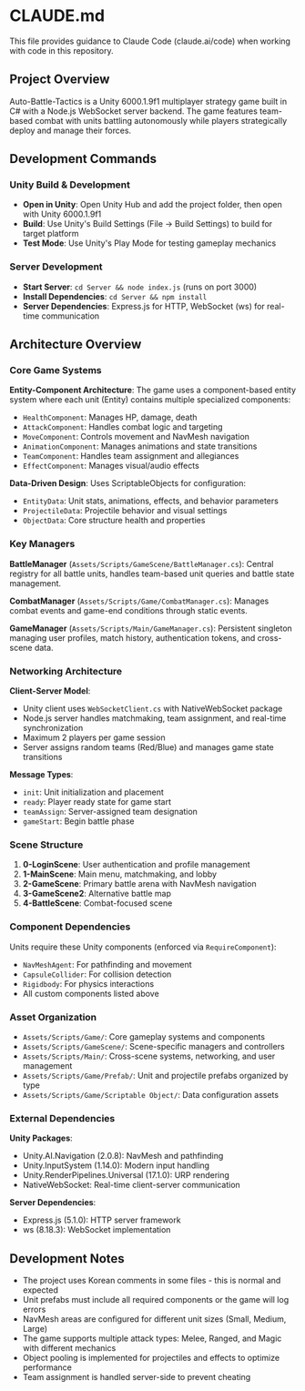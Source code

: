 # CLAUDE.md

This file provides guidance to Claude Code (claude.ai/code) when working with code in this repository.

## Project Overview

Auto-Battle-Tactics is a Unity 6000.1.9f1 multiplayer strategy game built in C# with a Node.js WebSocket server backend. The game features team-based combat with units battling autonomously while players strategically deploy and manage their forces.

## Development Commands

### Unity Build & Development
- **Open in Unity**: Open Unity Hub and add the project folder, then open with Unity 6000.1.9f1
- **Build**: Use Unity's Build Settings (File → Build Settings) to build for target platform
- **Test Mode**: Use Unity's Play Mode for testing gameplay mechanics

### Server Development
- **Start Server**: `cd Server && node index.js` (runs on port 3000)
- **Install Dependencies**: `cd Server && npm install`
- **Server Dependencies**: Express.js for HTTP, WebSocket (ws) for real-time communication

## Architecture Overview

### Core Game Systems

**Entity-Component Architecture**: The game uses a component-based entity system where each unit (Entity) contains multiple specialized components:
- `HealthComponent`: Manages HP, damage, death
- `AttackComponent`: Handles combat logic and targeting
- `MoveComponent`: Controls movement and NavMesh navigation
- `AnimationComponent`: Manages animations and state transitions
- `TeamComponent`: Handles team assignment and allegiances
- `EffectComponent`: Manages visual/audio effects

**Data-Driven Design**: Uses ScriptableObjects for configuration:
- `EntityData`: Unit stats, animations, effects, and behavior parameters
- `ProjectileData`: Projectile behavior and visual settings
- `ObjectData`: Core structure health and properties

### Key Managers

**BattleManager** (`Assets/Scripts/GameScene/BattleManager.cs`): Central registry for all battle units, handles team-based unit queries and battle state management.

**CombatManager** (`Assets/Scripts/Game/CombatManager.cs`): Manages combat events and game-end conditions through static events.

**GameManager** (`Assets/Scripts/Main/GameManager.cs`): Persistent singleton managing user profiles, match history, authentication tokens, and cross-scene data.

### Networking Architecture

**Client-Server Model**: 
- Unity client uses `WebSocketClient.cs` with NativeWebSocket package
- Node.js server handles matchmaking, team assignment, and real-time synchronization
- Maximum 2 players per game session
- Server assigns random teams (Red/Blue) and manages game state transitions

**Message Types**:
- `init`: Unit initialization and placement
- `ready`: Player ready state for game start
- `teamAssign`: Server-assigned team designation
- `gameStart`: Begin battle phase

### Scene Structure

1. **0-LoginScene**: User authentication and profile management
2. **1-MainScene**: Main menu, matchmaking, and lobby
3. **2-GameScene**: Primary battle arena with NavMesh navigation
4. **3-GameScene2**: Alternative battle map
5. **4-BattleScene**: Combat-focused scene

### Component Dependencies

Units require these Unity components (enforced via `RequireComponent`):
- `NavMeshAgent`: For pathfinding and movement
- `CapsuleCollider`: For collision detection
- `Rigidbody`: For physics interactions
- All custom components listed above

### Asset Organization

- `Assets/Scripts/Game/`: Core gameplay systems and components
- `Assets/Scripts/GameScene/`: Scene-specific managers and controllers
- `Assets/Scripts/Main/`: Cross-scene systems, networking, and user management
- `Assets/Scripts/Game/Prefab/`: Unit and projectile prefabs organized by type
- `Assets/Scripts/Game/Scriptable Object/`: Data configuration assets

### External Dependencies

**Unity Packages**:
- Unity.AI.Navigation (2.0.8): NavMesh and pathfinding
- Unity.InputSystem (1.14.0): Modern input handling
- Unity.RenderPipelines.Universal (17.1.0): URP rendering
- NativeWebSocket: Real-time client-server communication

**Server Dependencies**:
- Express.js (5.1.0): HTTP server framework
- ws (8.18.3): WebSocket implementation

## Development Notes

- The project uses Korean comments in some files - this is normal and expected
- Unit prefabs must include all required components or the game will log errors
- NavMesh areas are configured for different unit sizes (Small, Medium, Large)
- The game supports multiple attack types: Melee, Ranged, and Magic with different mechanics
- Object pooling is implemented for projectiles and effects to optimize performance
- Team assignment is handled server-side to prevent cheating